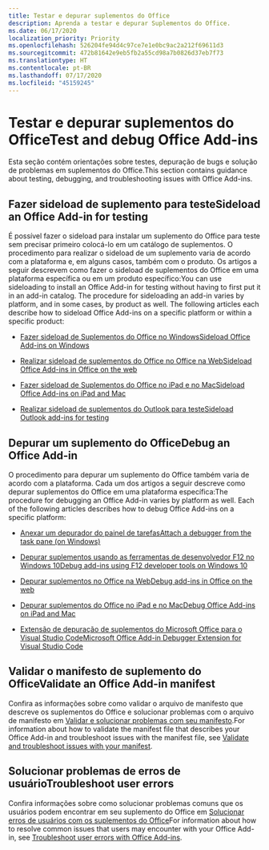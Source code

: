 ```yaml
---
title: Testar e depurar suplementos do Office
description: Aprenda a testar e depurar Suplementos do Office.
ms.date: 06/17/2020
localization_priority: Priority
ms.openlocfilehash: 526204fe94d4c97ce7e1e0bc9ac2a212f69611d3
ms.sourcegitcommit: 472b81642e9eb5fb2a55cd98a7b0826d37eb7f73
ms.translationtype: HT
ms.contentlocale: pt-BR
ms.lasthandoff: 07/17/2020
ms.locfileid: "45159245"
---
```

# <a name="test-and-debug-office-add-ins"></a><span data-ttu-id="eaac3-103">Testar e depurar suplementos do Office</span><span class="sxs-lookup"><span data-stu-id="eaac3-103">Test and debug Office Add-ins</span></span>

<span data-ttu-id="eaac3-104">Esta seção contém orientações sobre testes, depuração de bugs e solução de problemas em suplementos do Office.</span><span class="sxs-lookup"><span data-stu-id="eaac3-104">This section contains guidance about testing, debugging, and troubleshooting issues with Office Add-ins.</span></span>

## <a name="sideload-an-office-add-in-for-testing"></a><span data-ttu-id="eaac3-105">Fazer sideload de suplemento para teste</span><span class="sxs-lookup"><span data-stu-id="eaac3-105">Sideload an Office Add-in for testing</span></span>

<span data-ttu-id="eaac3-p101">É possível fazer o sideload para instalar um suplemento do Office para teste sem precisar primeiro colocá-lo em um catálogo de suplementos. O procedimento para realizar o sideload de um suplemento varia de acordo com a plataforma e, em alguns casos, também com o produto. Os artigos a seguir descrevem como fazer o sideload de suplementos do Office em uma plataforma específica ou em um produto específico:</span><span class="sxs-lookup"><span data-stu-id="eaac3-p101">You can use sideloading to install an Office Add-in for testing without having to first put it in an add-in catalog. The procedure for sideloading an add-in varies by platform, and in some cases, by product as well. The following articles each describe how to sideload Office Add-ins on a specific platform or within a specific product:</span></span>

- [<span data-ttu-id="eaac3-109">Fazer sideload de Suplementos do Office no Windows</span><span class="sxs-lookup"><span data-stu-id="eaac3-109">Sideload Office Add-ins on Windows</span></span>](create-a-network-shared-folder-catalog-for-task-pane-and-content-add-ins.md)

- [<span data-ttu-id="eaac3-110">Realizar sideload de suplementos do Office no Office na Web</span><span class="sxs-lookup"><span data-stu-id="eaac3-110">Sideload Office Add-ins in Office on the web</span></span>](sideload-office-add-ins-for-testing.md)

- [<span data-ttu-id="eaac3-111">Fazer sideload de Suplementos do Office no iPad e no Mac</span><span class="sxs-lookup"><span data-stu-id="eaac3-111">Sideload Office Add-ins on iPad and Mac</span></span>](sideload-an-office-add-in-on-ipad-and-mac.md)

- [<span data-ttu-id="eaac3-112">Realizar sideload de suplementos do Outlook para teste</span><span class="sxs-lookup"><span data-stu-id="eaac3-112">Sideload Outlook add-ins for testing</span></span>](../outlook/sideload-outlook-add-ins-for-testing.md)

## <a name="debug-an-office-add-in"></a><span data-ttu-id="eaac3-113">Depurar um suplemento do Office</span><span class="sxs-lookup"><span data-stu-id="eaac3-113">Debug an Office Add-in</span></span>

<span data-ttu-id="eaac3-p102">O procedimento para depurar um suplemento do Office também varia de acordo com a plataforma. Cada um dos artigos a seguir descreve como depurar suplementos do Office em uma plataforma específica:</span><span class="sxs-lookup"><span data-stu-id="eaac3-p102">The procedure for debugging an Office Add-in varies by platform as well. Each of the following articles describes how to debug Office Add-ins on a specific platform:</span></span>

- [<span data-ttu-id="eaac3-116">Anexar um depurador do painel de tarefas</span><span class="sxs-lookup"><span data-stu-id="eaac3-116">Attach a debugger from the task pane (on Windows)</span></span>](attach-debugger-from-task-pane.md)

- [<span data-ttu-id="eaac3-117">Depurar suplementos usando as ferramentas de desenvolvedor F12 no Windows 10</span><span class="sxs-lookup"><span data-stu-id="eaac3-117">Debug add-ins using F12 developer tools on Windows 10</span></span>](debug-add-ins-using-f12-developer-tools-on-windows-10.md)

- [<span data-ttu-id="eaac3-118">Depurar suplementos no Office na Web</span><span class="sxs-lookup"><span data-stu-id="eaac3-118">Debug add-ins in Office on the web</span></span>](debug-add-ins-in-office-online.md)

- [<span data-ttu-id="eaac3-119">Depurar suplementos do Office no iPad e no Mac</span><span class="sxs-lookup"><span data-stu-id="eaac3-119">Debug Office Add-ins on iPad and Mac</span></span>](debug-office-add-ins-on-ipad-and-mac.md)

- [<span data-ttu-id="eaac3-120">Extensão de depuração de suplementos do Microsoft Office para o Visual Studio Code</span><span class="sxs-lookup"><span data-stu-id="eaac3-120">Microsoft Office Add-in Debugger Extension for Visual Studio Code</span></span>](debug-with-vs-extension.md)

## <a name="validate-an-office-add-in-manifest"></a><span data-ttu-id="eaac3-121">Validar o manifesto de suplemento do Office</span><span class="sxs-lookup"><span data-stu-id="eaac3-121">Validate an Office Add-in manifest</span></span>

<span data-ttu-id="eaac3-122">Confira as informações sobre como validar o arquivo de manifesto que descreve os suplementos do Office e solucionar problemas com o arquivo de manifesto em [Validar e solucionar problemas com seu manifesto](troubleshoot-manifest.md).</span><span class="sxs-lookup"><span data-stu-id="eaac3-122">For information about how to validate the manifest file that describes your Office Add-in and troubleshoot issues with the manifest file, see [Validate and troubleshoot issues with your manifest](troubleshoot-manifest.md).</span></span>

## <a name="troubleshoot-user-errors"></a><span data-ttu-id="eaac3-123">Solucionar problemas de erros de usuário</span><span class="sxs-lookup"><span data-stu-id="eaac3-123">Troubleshoot user errors</span></span>

<span data-ttu-id="eaac3-124">Confira informações sobre como solucionar problemas comuns que os usuários podem encontrar em seu suplemento do Office em [Solucionar erros de usuários com os suplementos do Office](testing-and-troubleshooting.md)</span><span class="sxs-lookup"><span data-stu-id="eaac3-124">For information about how to resolve common issues that users may encounter with your Office Add-in, see [Troubleshoot user errors with Office Add-ins](testing-and-troubleshooting.md).</span></span>
